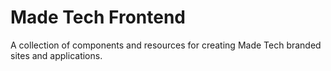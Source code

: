 # Made Tech Frontend

A collection of components and resources for creating Made Tech branded sites and applications.
